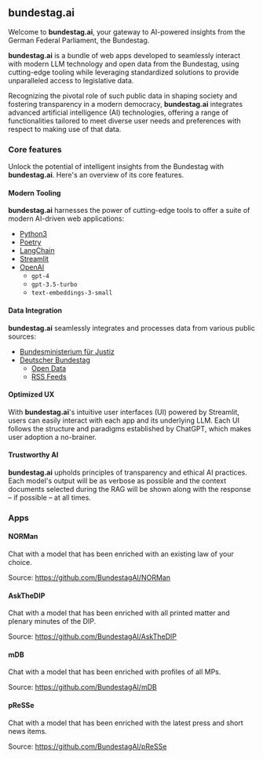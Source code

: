 ## bundestag.ai

Welcome to **bundestag.ai**, your gateway to AI-powered insights from the German Federal Parliament, the Bundestag. 

**bundestag.ai** is a bundle of web apps developed to seamlessly interact with modern LLM technology and open data from the Bundestag, using cutting-edge tooling while leveraging standardized solutions to provide unparalleled access to legislative data.

Recognizing the pivotal role of such public data in shaping society and fostering transparency in a modern democracy, **bundestag.ai** integrates advanced artificial intelligence (AI) technologies, offering a range of functionalities tailored to meet diverse user needs and preferences with respect to making use of that data.

### Core features

Unlock the potential of intelligent insights from the Bundestag with **bundestag.ai**. Here's an overview of its core features.

#### Modern Tooling

**bundestag.ai** harnesses the power of cutting-edge tools to offer a suite of modern AI-driven web applications:

* [Python3](https://python.org/)
* [Poetry](https://python-poetry.org/)
* [LangChain](https://python.langchain.com/)
* [Streamlit](https://streamlit.com/)
* [OpenAI](https://openai.com/)
  * `gpt-4`
  * `gpt-3.5-turbo`
  * `text-embeddings-3-small`


#### Data Integration

**bundestag.ai** seamlessly integrates and processes data from various public sources:

* [Bundesministerium für Justiz](https://www.gesetze-im-internet.de/gii-toc.xml)
* [Deutscher Bundestag](https://bundestag.de/)
  * [Open Data](https://bundestag.de/services/opendata)
  * [RSS Feeds](https://www.bundestag.de/rss)

#### Optimized UX

With **bundestag.ai**'s intuitive user interfaces (UI) powered by Streamlit, users can easily interact with each app and its underlying LLM. Each UI follows the structure and paradigms established by ChatGPT, which makes user adoption a no-brainer.

#### Trustworthy AI

**bundestag.ai** upholds principles of transparency and ethical AI practices. Each model's output will be as verbose as possible and the context documents selected during the RAG will be shown along with the response – if possible – at all times.

### Apps

#### NORMan

Chat with a model that has been enriched with an existing law of your choice.

Source: https://github.com/BundestagAI/NORMan

#### AskTheDIP

Chat with a model that has been enriched with all printed matter and plenary minutes of the DIP.

Source: https://github.com/BundestagAI/AskTheDIP

#### mDB

Chat with a model that has been enriched with profiles of all MPs.

Source: https://github.com/BundestagAI/mDB

#### pReSSe

Chat with a model that has been enriched with the latest press and short news items.

Source: https://github.com/BundestagAI/pReSSe
